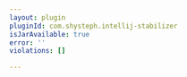```yaml
---
layout: plugin
pluginId: com.shysteph.intellij-stabilizer
isJarAvailable: true
error: ''
violations: []

---
```

